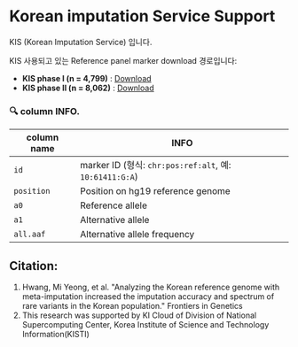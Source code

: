 # Korean imputation Service Support

KIS (Korean Imputation Service) 입니다.

KIS 사용되고 있는 Reference panel marker download 경로입니다:

- **KIS phase I (n = 4,799)** : [Download](https://drive.google.com/uc?export=download&id=1RJuETfkGr0egYkWmb4HKJleXRLv5f02A)
- **KIS phase II (n = 8,062)** : [Download](https://drive.google.com/uc?export=download&id=1vzchiy0JXKeYWXf4XGxrcOfxOGLlt0fy)

### 🔍 column INFO.

| column name | INFO |
|------------|------|
| `id`       | marker ID (형식: `chr:pos:ref:alt`, 예: `10:61411:G:A`) |
| `position` | Position on hg19 reference genome |
| `a0`       | Reference allele |
| `a1`       | Alternative allele  |
| `all.aaf`  | Alternative allele frequency  |


## Citation:
1. Hwang, Mi Yeong, et al. "Analyzing the Korean reference genome with meta-imputation increased the imputation accuracy and spectrum of rare variants in the Korean population." Frontiers in Genetics
2. This research was supported by KI Cloud of Division of National Supercomputing Center, Korea Institute of Science and Technology Information(KISTI)
